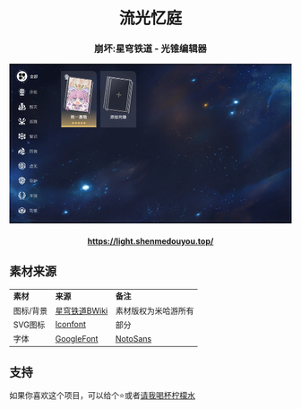 <h1 align="center">流光忆庭</h1>
<h3 align="center">崩坏:星穹铁道 - 光锥编辑器</h3>

![预览图](readme/screenshot.webp)

<h4 align="center">
  <a href="https://light.shenmedouyou.top/">https://light.shenmedouyou.top/</a>
</h4>

## 素材来源

<table>
  <tr>
    <td>
      <b>素材</b>
    </td>
    <td>
      <b>来源</b>
    </td>
    <td><b>备注</b></td>
  </tr>
  <tr>
    <td>图标/背景</td>
    <td><a href="https://wiki.biligame.com/sr/">星穹铁道BWiki</a></td>
    <td>素材版权为米哈游所有</td>
  </tr>
  <tr>
    <td>SVG图标</td>
    <td>
      <a href="https://www.iconfont.cn/">Iconfont</a>
    </td>
    <td>部分</td>
  </tr>
  <tr>
    <td>字体</td>
    <td>
      <a href="https://fonts.google.com/">GoogleFont</a>
    </td>
    <td>
      <a href="https://fonts.google.com/noto/specimen/Noto+Sans+SC">NotoSans</a>
    </td>
  </tr>
</table>

## 支持
如果你喜欢这个项目，可以给个⭐️或者[请我喝杯柠檬水](https://afdian.net/a/blacktune)

